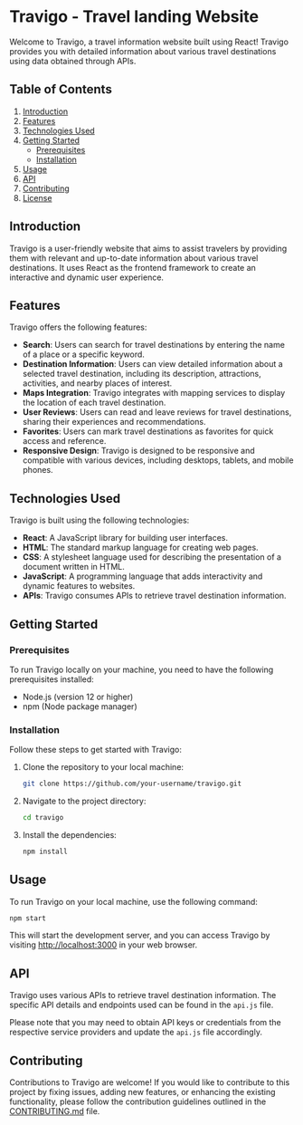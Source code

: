 # Travigo - Travel landing Website
Welcome to Travigo, a travel information website built using React! Travigo provides you with detailed information about various travel destinations using data obtained through APIs.

## Table of Contents
1. [Introduction](#introduction)
2. [Features](#features)
3. [Technologies Used](#technologies-used)
4. [Getting Started](#getting-started)
    - [Prerequisites](#prerequisites)
    - [Installation](#installation)
5. [Usage](#usage)
6. [API](#api)
7. [Contributing](#contributing)
8. [License](#license)

## Introduction

Travigo is a user-friendly website that aims to assist travelers by providing them with relevant and up-to-date information about various travel destinations. It uses React as the frontend framework to create an interactive and dynamic user experience.

## Features

Travigo offers the following features:

- **Search**: Users can search for travel destinations by entering the name of a place or a specific keyword.
- **Destination Information**: Users can view detailed information about a selected travel destination, including its description, attractions, activities, and nearby places of interest.
- **Maps Integration**: Travigo integrates with mapping services to display the location of each travel destination.
- **User Reviews**: Users can read and leave reviews for travel destinations, sharing their experiences and recommendations.
- **Favorites**: Users can mark travel destinations as favorites for quick access and reference.
- **Responsive Design**: Travigo is designed to be responsive and compatible with various devices, including desktops, tablets, and mobile phones.

## Technologies Used

Travigo is built using the following technologies:

- **React**: A JavaScript library for building user interfaces.
- **HTML**: The standard markup language for creating web pages.
- **CSS**: A stylesheet language used for describing the presentation of a document written in HTML.
- **JavaScript**: A programming language that adds interactivity and dynamic features to websites.
- **APIs**: Travigo consumes APIs to retrieve travel destination information.

## Getting Started

### Prerequisites

To run Travigo locally on your machine, you need to have the following prerequisites installed:

- Node.js (version 12 or higher)
- npm (Node package manager)

### Installation

Follow these steps to get started with Travigo:

1. Clone the repository to your local machine:

   ```bash
   git clone https://github.com/your-username/travigo.git
   ```

2. Navigate to the project directory:

   ```bash
   cd travigo
   ```

3. Install the dependencies:

   ```bash
   npm install
   ```

## Usage

To run Travigo on your local machine, use the following command:

```bash
npm start
```

This will start the development server, and you can access Travigo by visiting [http://localhost:3000](http://localhost:3000) in your web browser.

## API

Travigo uses various APIs to retrieve travel destination information. The specific API details and endpoints used can be found in the `api.js` file.

Please note that you may need to obtain API keys or credentials from the respective service providers and update the `api.js` file accordingly.

## Contributing

Contributions to Travigo are welcome! If you would like to contribute to this project by fixing issues, adding new features, or enhancing the existing functionality, please follow the contribution guidelines outlined in the [CONTRIBUTING.md](CONTRIBUTING.md) file.
